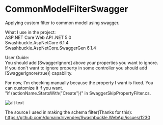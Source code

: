 # CommonModelFilterSwagger
Applying custom filter to common model using swagger.

What I use in the project:\
ASP.NET Core Web API .NET 5.0\
Swashbuckle.AspNetCore 6.1.4\
Swashbuckle.AspNetCore.SwaggerGen 6.1.4

User Guide:\
You should add [SwaggerIgnore] above your properties you want to ignore.\
If you don't want to ignore property in some controller you should add [SwaggerIgnore(true)] capability.

For now, I'm checking manually because the property I want is fixed. You can customize it if you want.\
"if (actionName.StartsWith("Create"))" in SwaggerSkipPropertyFilter.cs.

![alt text](https://i.ibb.co/PNjx0fL/Filter.png)

The source I used in making the schema filter(Thanks for this):\
https://github.com/domaindrivendev/Swashbuckle.WebApi/issues/1230
